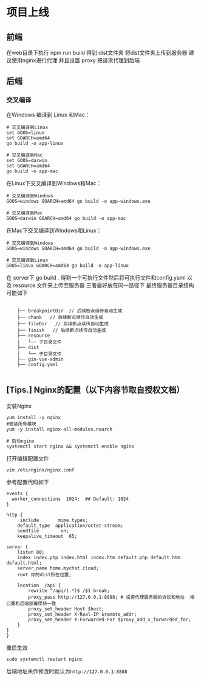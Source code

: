 # 项目上线

## 前端

在web目录下执行 npm run build 得到 dist文件夹 将dist文件夹上传到服务器 建议使用nginx进行代理 并且设置 proxy 把请求代理到后端

## 后端

### 交叉编译

在Windows 编译到 Linux 和Mac：
```
# 交叉编译到Linux
set GOOS=linux
set GOARCH=amd64
go build -o app-linux

# 交叉编译到Mac
set GOOS=darwin
set GOARCH=amd64
go build -o app-mac
```

在Linux下交叉编译到Windows和Mac：

```
# 交叉编译到Windows
GOOS=windows GOARCH=amd64 go build -o app-windows.exe

# 交叉编译到Mac
GOOS=darwin GOARCH=amd64 go build -o app-mac
```

在Mac下交叉编译到Windows和Linux：

```
# 交叉编译到Windows
GOOS=windows GOARCH=amd64 go build -o app-windows.exe

# 交叉编译到Linux
GOOS=linux GOARCH=amd64 go build -o app-linux
```



在 server下 go build . 得到一个可执行文件然后将可执行文件和config.yaml 以及 resource 文件夹上传至服务器 三者最好放在同一路径下 最终服务器目录结构可能如下 

```

    ├── breakpointDir  // 后续断点续传自动生成
    ├── chunk   // 后续断点续传自动生成
    ├── fileDir   // 后续断点续传自动生成
    ├── finish   // 后续断点续传自动生成
    ├── resource
    │   └── 子目录文件					
    ├── dist
    │   └── 子目录文件
    ├── gin-vue-admin
    ├── config.yaml
    
```

## [Tips.] Nginx的配置（以下内容节取自授权文档）

安装Nginx

```
yum install -y nginx
#安装所有模块
yum -y install nginx-all-modules.noarch

# 启动nginx
systemctl start nginx && systemctl enable nginx 

```

打开编辑配置文件
```
vim /etc/nginx/nginx.conf
```


参考配置代码如下

```nginx
events {
  worker_connections  1024;  ## Default: 1024
} 

http {
     include       mime.types;
    default_type  application/octet-stream;
    sendfile        on;
    keepalive_timeout  65;

server {
    listen 80;
    index index.php index.html index.htm default.php default.htm default.html;
    server_name home.mychat.cloud;
    root 你的dist所在位置;
    
    location  /api {
        rewrite ^/api/(.*)$ /$1 break;
        proxy_pass http://127.0.0.1:8888; # 设置代理服务器的协议和地址  端口要和后端部署保持一致
        proxy_set_header Host $host;
        proxy_set_header X-Real-IP $remote_addr;
        proxy_set_header X-Forwarded-For $proxy_add_x_forwarded_for;
    }
}
}
```

重启生效
```
sudo systemctl restart nginx
```

后端地址未作修改时默认为```http://127.0.0.1:8888```
